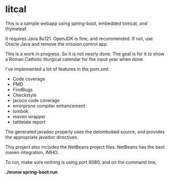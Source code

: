# litcal
This is a sample webapp using spring-boot, embedded tomcat, and thymeleaf.

It requires Java 8u121.  OpenJDK is fine, and recommended.  If not, use Oracle
Java and remove the mission control app.

This is a work in progress.  So it is not nearly done.  The goal is for it to
show a Roman Catholic liturgical calendar for the input year when done.

I've implemented a lot of features in the pom.xml:

* Code coverage
* PMD
* FindBugs
* Checkstyle
* jacoco code coverage
* errorprone compiler enhancement
* lombok
* maven wrapper
* tattletale report

The generated javadoc properly uses the delomboked source, and provides the
appropriate javadoc directives.

This project also includes the NetBeans project files.  NetBeans has the best
maven integration, IMHO.

To run, make sure nothing is using port 8080, and on the command line,

**./mvnw spring-boot:run**
